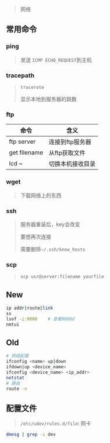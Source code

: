 <!--
title: 08-网络
sort:
--> 

> 网络

## 常用命令

### ping

> 发送 `ICMP ECHO_REQUEST`到主机

### tracepath

> `tracerote`
>
> 显示本地到服务器的跳数

### ftp

| 命令         | 含义             |
| ------------ | ---------------- |
| ftp server   | 连接到ftp服务器  |
| get filename | 从ftp获取文件    |
| lcd ~        | 切换本机接收目录 |

### wget

> 下载网络上的东西

### ssh

> 服务器重装后，key会改变
>
> 要想再次连接
>
> 需要删除`~/.ssh/know_hosts`

### scp

> `scp usr@server:filename yourfile`

## New

```bash
ip addr|route|link
ss
lsof -i:9000	# 查看9000d
nmtui
```

## Old

```bash
# 网络配置
ifconfig <name> up|down
ifdown|up <device_name>
ifconfig <device_name> <ip_addr>
netstat
# 路由
route -n 
```

## 配置文件

> `/etc/udev/rules.d/file`: 网卡

```bash
dmesg | grep -i dev
```